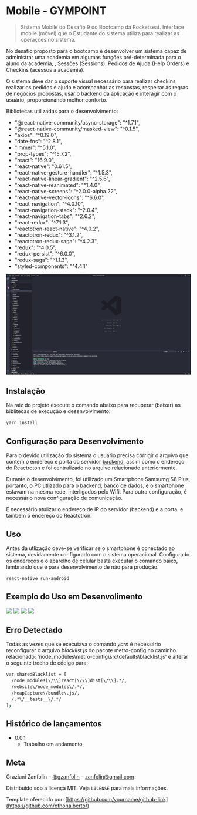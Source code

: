 # Mobile - GYMPOINT

> Sistema Mobile do Desafio 9 do Bootcamp da Rocketseat. Interface mobile (mõvel) que o Estudante do sistema utiliza para realizar as operações no sistema.

No desafio proposto para o bootcamp é desenvolver um sistema capaz de administrar uma academia em algumas funções pré-determinada para o aluno da academia, , Sessões (Sessions), Pedidos de Ajuda (Help Orders) e Checkins (acessos a academia).

O sistema deve dar o suporte visual necessário para realizar checkins, realizar os pedidos e ajuda e acompanhar as respostas, respeitar as regras de negócios propostas, usar o backend da aplicação e interagir com o usuário, proporcionando melhor conforto.

Bibliotecas utilizadas para o desenvolvimento:

- "@react-native-community/async-storage": "^1.7.1",
- "@react-native-community/masked-view": "^0.1.5",
- "axios": "^0.19.0",
- "date-fns": "^2.8.1",
- "immer": "^5.1.0",
- "prop-types": "^15.7.2",
- "react": "16.9.0",
- "react-native": "0.61.5",
- "react-native-gesture-handler": "^1.5.3",
- "react-native-linear-gradient": "^2.5.6",
- "react-native-reanimated": "^1.4.0",
- "react-native-screens": "^2.0.0-alpha.22",
- "react-native-vector-icons": "^6.6.0",
- "react-navigation": "^4.0.10",
- "react-navigation-stack": "^2.0.4",
- "react-navigation-tabs": "^2.6.2",
- "react-redux": "^7.1.3",
- "reactotron-react-native": "^4.0.2",
- "reactotron-redux": "^3.1.2",
- "reactotron-redux-saga": "^4.2.3",
- "redux": "^4.0.5",
- "redux-persist": "^6.0.0",
- "redux-saga": "^1.1.3",
- "styled-components": "^4.4.1"

![](../prints/mobile_vscode.png)

## Instalação

Na raiz do projeto execute o comando abaixo para recuperar (baixar) as biblitecas de execução e desenvolvimento:

```sh
yarn install
```

## Configuração para Desenvolvimento

Para o devido utilização do sistema o usuário precisa corrigir o arquivo que contem o endereço e porta do servidor [backend](./src/config/Server.js), assim como o endereço do Reactroton e foi centralizado no arquivo relacionado anteriormente.

Durante o desenvolvimento, foi utilizado um Smartphone Samsumg S8 Plus, portanto, o PC utlizado para o backend, banco de dados, e o smartphone estavam na mesma rede, interligados pelo Wifi. Para outra configuração, é necessário nova configuração de comunicação.

É necessário atulizar o endereço de IP do servidor (backend) e a porta, e também o endereço do Reactotron.

## Uso

Antes da utlização deve-se verificar se o smartphone é conectado ao sistema, devidamente configurado com o sistema operacional. Configurado os endereços e o aparelho de celular basta executar o comando baixo, lembrando que é para desenvolvimento de não para produção.

```sh
react-native run-android
```

## Exemplo do Uso em Desenvolimento

![](../prints/mobile_login.png)
![](../prints/mobile_checkins.png)
![](../prints/mobile_helporders.png)
![](../prints/mobile_logout.png)

## Erro Detectado

Todas as vezes que se executava o comando _yarn_ é necessário reconfigurar o arquivo _blacklist.js_ do pacote metro-config no caminho relacionado: 'node_modules\metro-config\src\defaults\blacklist.js' e alterar o seguinte trecho de código para:

```sh
var sharedBlacklist = [
  /node_modules[\/\\]react[\/\\]dist[\/\\].*/,
  /website\/node_modules\/.*/,
  /heapCapture\/bundle\.js/,
  /.*\/__tests__\/.*/
];
```

## Histórico de lançamentos

- 0.0.1
  - Trabalho em andamento

## Meta

Graziani Zanfolin – [@gzanfolin](https://twitter.com/gzanfolin) – zanfolin@gmail.com

Distribuído sob a licença MIT. Veja `LICENSE` para mais informações.

Template oferecido por:
[https://github.com/yourname/github-link](https://github.com/othonalberto/)
